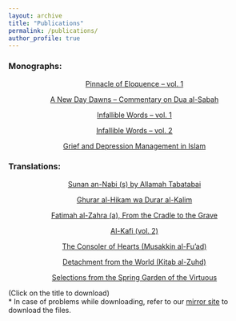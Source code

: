 ```yaml
---
layout: archive
title: "Publications"
permalink: /publications/
author_profile: true
---
```


<!--
{% if site.author.googlescholar %}
  You can also find my articles on <u><a href="{{site.author.googlescholar}}">my Google Scholar profile</a>.</u>
{% endif %}

{% include base_path %}

{% for post in site.publications reversed %}
  {% include archive-single.html %}
{% endfor %}
-->

<h3>Monographs:</h3>
<p style="text-align: center;"><a href="https://tridhaj.github.io/jaffer/files/Pinnacle of Eloquence - vol 1.pdf">Pinnacle of Eloquence &#8211; vol. 1</a></p>
<p style="text-align: center;"><a href="https://tridhaj.github.io/jaffer/files/A Commentary of Du'a al-Sabah.pdf">A New Day Dawns &#8211; Commentary on Dua al-Sabah</a></p>
<p style="text-align: center;"><a href="https://tridhaj.github.io/jaffer/files/Infallible Words vol 1.pdf">Infallible Words &#8211; vol. 1</a></p>
<p style="text-align: center;"><a href="https://tridhaj.github.io/jaffer/files/Infallible Words vol 2.pdf">Infallible Words &#8211; vol. 2</a></p>
<p style="text-align: center;"><a href="https://tridhaj.github.io/jaffer/files/Grief and Depression Management in Islam.pdf">Grief and Depression Management in Islam</a></p>
<h3>Translations:</h3>
<p style="text-align: center;"><a href="https://tridhaj.github.io/jaffer/files/Sunan an-Nabi.pdf">Sunan an-Nabi (s) by Allamah Tabatabai</a></p>
<p style="text-align: center;"><a href="https://tridhaj.github.io/jaffer/files/Exalted Aphorisms and Pearls of Speech.pdf">Ghurar al-Hikam wa Durar al-Kalim</a></p>
<p style="text-align: center;"><a href="https://tridhaj.github.io/jaffer/files/Fatimah al-Zahra min al-Madh ila al-Lahd.pdf">Fatimah al-Zahra (a), From the Cradle to the Grave</a></p>
<p style="text-align: center;"><a href="https://tridhaj.github.io/jaffer/files/AL-KAFI The Book of Suplication The Book of the Merit of the Quran The Book of Interaction.pdf">Al-Kafi (vol. 2)</a></p>
<p style="text-align: center;"><a href="https://tridhaj.github.io/jaffer/files/The Consoler of Hearts upon the Death of Loved Ones and Children.pdf">The Consoler of Hearts (Musakkin al-Fu&#8217;ad)</a></p>
<p style="text-align: center;"><a href="https://tridhaj.github.io/jaffer/files/Kitab al-Zuhd.pdf">Detachment from the World (Kitab al-Zuhd)</a></p>
<p style="text-align: center;"><a href="https://tridhaj.github.io/jaffer/files/Selections from the Spring Garden of the Virtuous.pdf">Selections from the Spring Garden of the Virtuous</a></p>
<p>(Click on the title to download)<br />
* In case of problems while downloading, refer to our <a href="https://sites.google.com/view/dr-tahir-ridha-jaffer">mirror site</a> to download the files.</p>